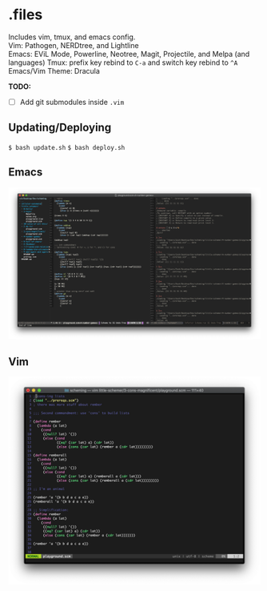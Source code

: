 # .files
Includes vim, tmux, and emacs config.  
Vim: Pathogen, NERDtree, and Lightline  
Emacs: EViL Mode, Powerline, Neotree, Magit, Projectile, and Melpa (and languages)
Tmux: prefix key rebind to `C-a` and switch key rebind to `^A`
Emacs/Vim Theme: Dracula    

**TODO:**
- [ ] Add git submodules inside `.vim`  

## Updating/Deploying
`$ bash update.sh`
`$ bash deploy.sh`

## Emacs
![Emacs](/emacs.png)  

## Vim
![Vim](/vimdemo.png)  
